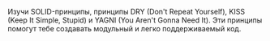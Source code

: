 Изучи SOLID-принципы, принципы DRY (Don't Repeat Yourself), KISS (Keep It Simple, Stupid) и YAGNI (You Aren't Gonna Need It). Эти принципы помогут тебе создавать модульный и легко поддерживаемый код.